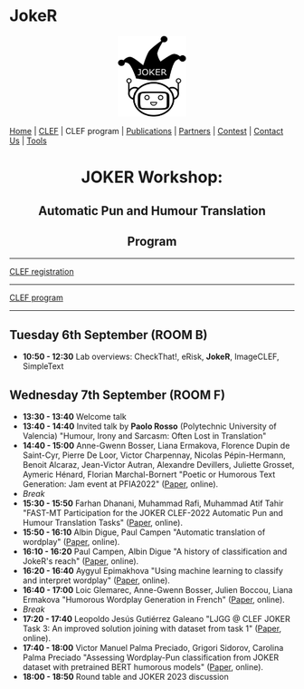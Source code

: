 # JokeR
  <p align="center">
  <img src="../img/Joker.png" width="120" height="142">
  </p>

[Home](index) | [CLEF](project)  | CLEF program | [Publications](publications) | [Partners](partners) | [Contest](contest) | [Contact Us](contact) | [Tools](tools)
<br>
  <h1 align="center">JOKER Workshop:</h1>
  <h2 align="center">Automatic Pun and Humour Translation</h2>
  <h2 align="center">Program</h2>
  
------------------------------------------------------------


[CLEF registration](https://clef2022.clef-initiative.eu/index.php?page=Pages/conferenceRegistration.html)

------------------------------------------------------------

[CLEF program](https://clef2022.clef-initiative.eu/index.php?page=Pages/programme.html)

------------------------------------------------------------

## Tuesday 6th September (ROOM B)

* **10:50 - 12:30** Lab overviews: CheckThat!, eRisk, **JokeR**, ImageCLEF, SimpleText

## Wednesday 7th September (ROOM F)
* **13:30 - 13:40** Welcome talk
* **13:40 - 14:40** Invited talk by **Paolo Rosso** (Polytechnic University of Valencia) "Humour, Irony and Sarcasm: Often Lost in Translation"
* **14:40 - 15:00** Anne-Gwenn Bosser, Liana Ermakova, Florence Dupin de Saint-Cyr, Pierre De Loor, Victor Charpennay, Nicolas Pépin-Hermann, Benoit Alcaraz, Jean-Victor Autran, Alexandre Devillers, Juliette Grosset, Aymeric Hénard, Florian Marchal-Bornert "Poetic or Humorous Text Generation: Jam event at PFIA2022" ([Paper](http://ceur-ws.org/Vol-3180/paper-131.pdf), online).
* *Break*
* **15:30 - 15:50** Farhan Dhanani, Muhammad Rafi, Muhammad Atif Tahir "FAST-MT Participation for the JOKER CLEF-2022 Automatic Pun and Humour Translation Tasks" ([Paper](http://ceur-ws.org/Vol-3180/paper-136.pdf), online).
* **15:50 - 16:10** Albin Digue, Paul Campen "Automatic translation of wordplay" ([Paper](http://ceur-ws.org/Vol-3180/paper-137.pdf), online).
* **16:10 - 16:20** Paul Campen, Albin Digue "A history of classification and JokeR's reach" ([Paper](http://ceur-ws.org/Vol-3180/paper-132.pdf), online).
* **16:20 - 16:40** Aygyul Epimakhova "Using machine learning to classify and interpret wordplay" ([Paper](http://ceur-ws.org/Vol-3180/paper-138.pdf), online).
* **16:40 - 17:00** Loic Glemarec, Anne-Gwenn Bosser, Julien Boccou, Liana Ermakova "Humorous Wordplay Generation in French" ([Paper](http://ceur-ws.org/Vol-3180/paper-139.pdf), online).
* *Break*
* **17:20 - 17:40** Leopoldo Jesús Gutiérrez Galeano "LJGG @ CLEF JOKER Task 3: An improved solution joining with dataset from task 1" ([Paper](http://ceur-ws.org/Vol-3180/paper-141.pdf), online).
* **17:40 - 18:00** Victor Manuel Palma Preciado, Grigori Sidorov, Carolina Palma Preciado "Assessing Wordplay-Pun classification from JOKER dataset with pretrained BERT humorous models" ([Paper](http://ceur-ws.org/Vol-3180/paper-142.pdf), online).
* **18:00 - 18:50** Round table and JOKER 2023 discussion
